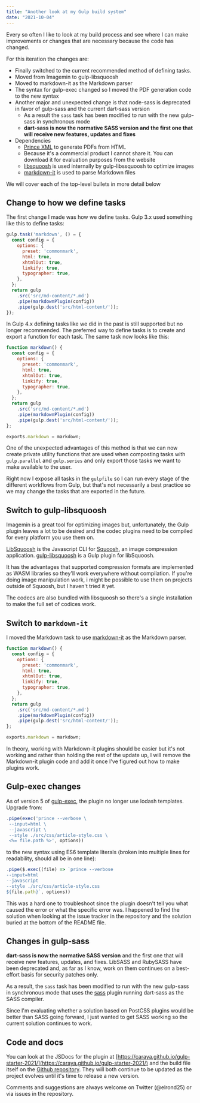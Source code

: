 ```yaml
---
title: "Another look at my Gulp build system"
date: "2021-10-04"
---
```


Every so often I like to look at my build process and see where I can make improvements or changes that are necessary because the code has changed.

For this iteration the changes are:

* Finally switched to the current recommended method of defining tasks.
* Moved from Imagemin to gulp-libsquoosh
* Moved to markdown-it as the Markdown parser
* The syntax for gulp-exec changed so I moved the PDF generation code to the new syntax
* Another major and unexpected change is that node-sass is deprecated in favor of gulp-sass and the current dart-sass version
  * As a result the `sass` task has been modified to run with the new gulp-sass in synchronous mode
  * **dart-sass is now the normative SASS version and the first one that will receive new features, updates and fixes**
* Dependencies
  * [Prince XML](https://www.princexml.com/) to generate PDFs from HTML
  * Because it's a commercial product I cannot share it. You can download it for evaluation purposes from the website
  * [libsquoosh](https://github.com/GoogleChromeLabs/squoosh/tree/dev/libsquoosh) is used internally by gulp-libssquoosh to optimize images
  * [markdown-it](https://markdown-it.github.io/) is used to parse Markdown files

We will cover each of the top-level bullets in more detail below

## Change to how we define tasks

The first change I made was how we define tasks. Gulp 3.x used something like this to define tasks:

```js
gulp.task('markdown', () = {
  const config = {
    options: {
      preset: 'commonmark',
      html: true,
      xhtmlOut: true,
      linkify: true,
      typographer: true,
    },
  };
  return gulp
    .src('src/md-content/*.md')
    .pipe(markdownPlugin(config))
    .pipe(gulp.dest('src/html-content/'));
});
```

In Gulp 4.x defining tasks like we did in the past is still supported but no longer recommended. The preferred way to define tasks is to create and export a function for each task. The same task now looks like this:

```js
function markdown() {
  const config = {
    options: {
      preset: 'commonmark',
      html: true,
      xhtmlOut: true,
      linkify: true,
      typographer: true,
    },
  };
  return gulp
    .src('src/md-content/*.md')
    .pipe(markdownPlugin(config))
    .pipe(gulp.dest('src/html-content/'));
};

exports.markdown = markdown;
```

One of the unexpected advantages of this method is that we can now create private utility functions that are used when composting tasks with `gulp.parallel` and `gulp.series` and only export those tasks we want to make available to the user.

Right now I expose all tasks in the `gulpfile` so I can run every stage of the different workflows from Gulp, but that's not necessarily a best practice so we may change the tasks that are exported in the future.

## Switch to gulp-libsquoosh

Imagemin is a great tool for optimizing images but, unfortunately, the Gulp plugin leaves a lot to be desired and the codec plugins need to be compiled for every platform you use them on.

[LibSquoosh](https://github.com/GoogleChromeLabs/squoosh/tree/dev/libsquoosh) is the Javascript CLI for [Squoosh](https://github.com/GoogleChromeLabs/squoosh/), an image compression application. [gulp-libsquoosh](https://github.com/pekeq/gulp-libsquoosh) is a Gulp plugin for libSquoosh.

It has the advantages that supported compression formats are implemented as WASM libraries so they'll work everywhere without compilation. If you're doing image manipulation work, i might be possible to use them on projects outside of Squoosh, but I haven't tried it yet.

The codecs are also bundled with libsquoosh so there's a single installation to make the full set of codices work.

## Switch to `markdown-it`

I moved the Markdown task to use [markdown-it](https://markdown-it.github.io/) as the Markdown parser.

```js
function markdown() {
  const config = {
    options: {
      preset: 'commonmark',
      html: true,
      xhtmlOut: true,
      linkify: true,
      typographer: true,
    },
  };
  return gulp
    .src('src/md-content/*.md')
    .pipe(markdownPlugin(config))
    .pipe(gulp.dest('src/html-content/'));
};

exports.markdown = markdown;
```

In theory, working with Markdown-it plugins should be easier but it's not working and rather than holding the rest of the update up, I will remove the Markdown-it plugin code and add it once I've figured out how to make plugins work.

## Gulp-exec changes

As of version 5 of [gulp-exec](https://github.com/robrich/gulp-exec), the plugin no longer use lodash templates. Upgrade from:

```js
.pipe(exec('prince --verbose \
 --input=html \
 --javascript \
 --style ./src/css/article-style.css \
 <%= file.path %>', options))
```

to the new syntax using ES6 template literals (broken into multiple lines for readability, should all be in one line):

```js
.pipe($.exec((file) => `prince --verbose
--input=html
--javascript
--style ./src/css/article-style.css
${file.path}`, options))
```

This was a hard one to troubleshoot since the plugin doesn't tell you what caused the error or what the specific error was. I happened to find the solution when looking at the issue tracker in the repository and the solution buried at the bottom of the README file.

## Changes in gulp-sass

**dart-sass is now the normative SASS version** and the first one that will receive new features, updates, and fixes. LibSASS and RubySASS have been deprecated and, as far as I know, work on them continues on a best-effort basis for security patches only.

As a result, the `sass` task has been modified to run with the new gulp-sass in synchronous mode that uses the [sass](https://www.npmjs.com/package/sass) plugin running dart-sass as the SASS compiler.

Since I'm evaluating whether a solution based on PostCSS plugins would be better than SASS going forward, I just wanted to get SASS working so the current solution continues to work.

## Code and docs

You can look at the JSDocs for the plugin at [https://caraya.github.io/gulp-starter-2021/](https://caraya.github.io/gulp-starter-2021/) and the build file itself on the [Github repository](https://github.com/caraya/gulp-starter-2021/). They will both continue to be updated as the project evolves until it's time to release a new version.

Comments and suggestions are always welcome on Twitter (@elrond25) or via issues in the repository.
